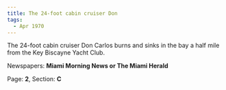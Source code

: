 ```yaml
---  
title: The 24-foot cabin cruiser Don  
tags:  
  - Apr 1970  
---  
```

  
The 24-foot cabin cruiser Don Carlos burns and sinks in the bay a half mile from the Key Biscayne Yacht Club.  
  
Newspapers: **Miami Morning News or The Miami Herald**  
  
Page: **2**, Section: **C** 
